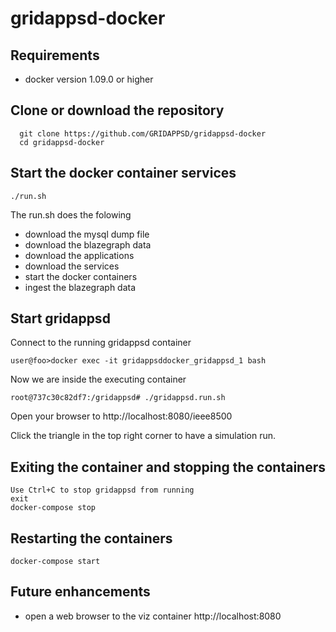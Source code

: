 # gridappsd-docker

## Requirements
 - docker version 1.09.0 or higher

## Clone or download the repository
```
  git clone https://github.com/GRIDAPPSD/gridappsd-docker
  cd gridappsd-docker
```
## Start the docker container services
```
./run.sh
```
The run.sh does the folowing
 -  download the mysql dump file
 -  download the blazegraph data
 -  download the applications
 -  download the services
 -  start the docker containers
 -  ingest the blazegraph data

## Start gridappsd

Connect to the running gridappsd container
```
user@foo>docker exec -it gridappsddocker_gridappsd_1 bash

```
Now we are inside the executing container
```
root@737c30c82df7:/gridappsd# ./gridappsd.run.sh

```
Open your browser to http://localhost:8080/ieee8500

Click the triangle in the top right corner to have a simulation run.

## Exiting the container and stopping the containers

```
Use Ctrl+C to stop gridappsd from running
exit
docker-compose stop
```

## Restarting the containers
```
docker-compose start
```

## Future enhancements    
  -  open a web browser to the viz container http://localhost:8080
